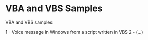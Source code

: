 # VBA and VBS Samples
VBA and VBS samples:

1 - Voice message in Windows from a script written in VBS
2 - (...)
